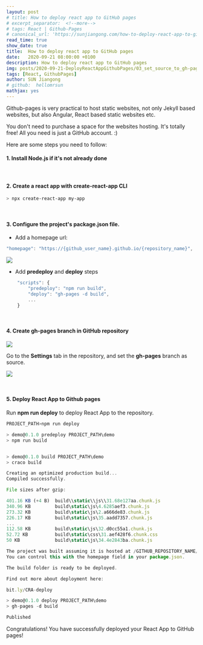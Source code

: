 ```yaml
---
layout: post
# title: How to deploy react app to GitHub pages
# excerpt_separator:  <!--more-->
# tags: React | Github-Pages
# canonical_url: 'https://sunjiangong.com/how-to-deploy-react-app-to-github-pages/'
read_time: true
show_date: true
title:  How to deploy react app to GitHub pages
date:   2020-09-21 08:00:00 +0100
description: How to deploy react app to GitHub pages
img: posts/2020-09-21-DeployReactAppGithubPages/03_set_source_to_gh-pages.PNG
tags: [React, GithubPages]
author: SUN Jiangong
# github:  hellomrsun
mathjax: yes
---
```


Github-pages is very practical to host static websites, not only Jekyll based websites, but also Angular, React based static websites etc.

You don't need to purchase a space for the websites hosting. It's totally free! All you need is just a GitHub account. :)

<!--more-->

Here are some steps you need to follow:

#### 1. Install Node.js if it's not already done

<br/>

#### 2. Create a react app with create-react-app CLI

```bash
> npx create-react-app my-app
```

<br />

#### 3. Configure the project's **package.json** file.

- Add a homepage url:

```javascript
"homepage": "https://{github_user_name}.github.io/{repository_name}",
```

![](./../../../assets/img/posts/2020-09-21-DeployReactAppGithubPages/01_homepage.png)

- Add **predeploy** and **deploy** steps

```javascript
    "scripts": {
        "predeploy": "npm run build",
        "deploy": "gh-pages -d build",
        ...
    }
```

<br />

#### 4. Create gh-pages branch in GitHub repository

![](./../../../assets/img/posts/2020-09-21-DeployReactAppGithubPages/02_create_gh-pages_branch.PNG)

Go to the **Settings** tab in the repository, and set the **gh-pages** branch as source.

![](./../../../assets/img/posts/2020-09-21-DeployReactAppGithubPages/03_set_source_to_gh-pages.PNG)

<br />

#### 5. Deploy React App to Github pages

Run **npm run deploy** to deploy React App to the repository.

```javascript
PROJECT_PATH>npm run deploy

> demo@0.1.0 predeploy PROJECT_PATH\demo
> npm run build


> demo@0.1.0 build PROJECT_PATH\demo
> craco build

Creating an optimized production build...
Compiled successfully.

File sizes after gzip:

401.16 KB (+4 B)  build\\static\\js\\31.68e127aa.chunk.js
340.96 KB         build\static\js\4.6285aef3.chunk.js
273.32 KB         build\static\js\2.a666de83.chunk.js
226.17 KB         build\static\js\35.aadd7357.chunk.js
...
112.58 KB         build\static\js\32.d0cc55a1.chunk.js
52.72 KB          build\static\css\31.aef428f6.chunk.css
50 KB             build\static\js\34.4e2843ba.chunk.js

The project was built assuming it is hosted at /GITHUB_REPOSITORY_NAME/.
You can control this with the homepage field in your package.json.

The build folder is ready to be deployed.

Find out more about deployment here:

bit.ly/CRA-deploy

> demo@0.1.0 deploy PROJECT_PATH\demo
> gh-pages -d build

Published
```

Congratulations! You have successfully deployed your React App to GitHub pages!

